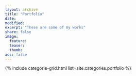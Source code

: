 ```yaml
---
layout: archive
title: "Portfolio"
date: 
modified:
excerpt: "These are some of my works"
share: false
image:
  feature:
  teaser: 
  thumb:
ads: false
---
```


{% include categorie-grid.html list=site.categories.portfolio %}
